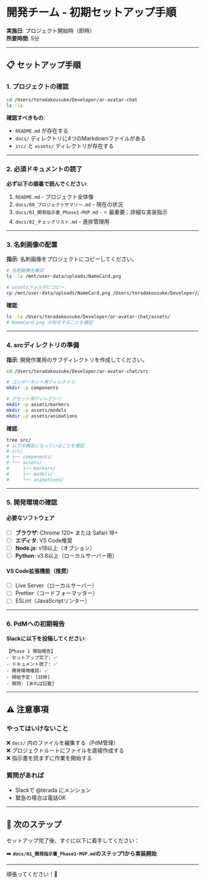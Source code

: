 # 開発チーム - 初期セットアップ手順

**実施日**: プロジェクト開始時（即時）  
**所要時間**: 5分

---

## 📋 セットアップ手順

### 1. プロジェクトの確認
```bash
cd /Users/teradakousuke/Developer/ar-avatar-chat
ls -la
```

**確認すべきもの**:
- `README.md` が存在する
- `docs/` ディレクトリに4つのMarkdownファイルがある
- `src/` と `assets/` ディレクトリが存在する

---

### 2. 必須ドキュメントの読了

**必ず以下の順番で読んでください**:
1. `README.md` - プロジェクト全体像
2. `docs/00_プロジェクトサマリー.md` - 現在の状況
3. `docs/01_開発指示書_Phase1-MVP.md` - ⭐️ 最重要：詳細な実装指示
4. `docs/02_チェックリスト.md` - 進捗管理用

---

### 3. 名刺画像の配置

**指示**: 名刺画像をプロジェクトにコピーしてください。

```bash
# 名刺画像を確認
ls -la /mnt/user-data/uploads/NameCard.png

# assetsフォルダにコピー
cp /mnt/user-data/uploads/NameCard.png /Users/teradakousuke/Developer/ar-avatar-chat/assets/
```

**確認**:
```bash
ls -la /Users/teradakousuke/Developer/ar-avatar-chat/assets/
# NameCard.png が存在することを確認
```

---

### 4. srcディレクトリの準備

**指示**: 開発作業用のサブディレクトリを作成してください。

```bash
cd /Users/teradakousuke/Developer/ar-avatar-chat/src

# コンポーネント用ディレクトリ
mkdir -p components

# アセット用ディレクトリ
mkdir -p assets/markers
mkdir -p assets/models
mkdir -p assets/animations
```

**確認**:
```bash
tree src/
# 以下の構造になっていることを確認
# src/
# ├── components/
# └── assets/
#     ├── markers/
#     ├── models/
#     └── animations/
```

---

### 5. 開発環境の確認

#### 必要なソフトウェア
- [ ] **ブラウザ**: Chrome 120+ または Safari 18+
- [ ] **エディタ**: VS Code推奨
- [ ] **Node.js**: v18以上（オプション）
- [ ] **Python**: v3.8以上（ローカルサーバー用）

#### VS Code拡張機能（推奨）
- [ ] Live Server（ローカルサーバー）
- [ ] Prettier（コードフォーマッター）
- [ ] ESLint（JavaScriptリンター）

---

### 6. PdMへの初期報告

**Slackに以下を投稿してください**:

```
【Phase 1 開始報告】
- セットアップ完了: ✅
- ドキュメント読了: ✅
- 開発環境確認: ✅
- 開始予定: [日時]
- 質問: [あれば記載]
```

---

## ⚠️ 注意事項

### やってはいけないこと
❌ `docs/` 内のファイルを編集する（PdM管理）  
❌ プロジェクトルートにファイルを直接作成する  
❌ 指示書を読まずに作業を開始する

### 質問があれば
- Slackで @terada にメンション
- 緊急の場合は電話OK

---

## 📌 次のステップ

セットアップ完了後、すぐに以下に着手してください：

➡️ **`docs/01_開発指示書_Phase1-MVP.md`のステップ1から実装開始**

---

頑張ってください！🚀
